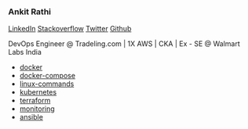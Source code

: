### Ankit Rathi

[LinkedIn](https://linkedin.com/in/ankit-singh-rathi)
[Stackoverflow](https://stackoverflow.com/users/5761011/codeaprendiz?tab=profile)
[Twitter](https://twitter.com/Ankit_Rathi_)
[Github](https://github.com/codeaprendiz)


DevOps Engineer @ Tradeling.com |
1X AWS | CKA |
Ex - SE @ Walmart Labs India 

- [docker](docker-kitchen)
- [docker-compose](docker-compose-kitchen)
- [linux-commands](linux-command)
- [kubernetes](kubernetes)
- [terraform](terraform)
- [monitoring](monitoring)
- [ansible](https://ankitrathi.info/ansible-kitchen/)

